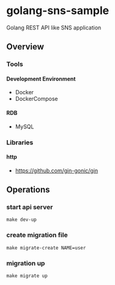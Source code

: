 # golang-sns-sample

Golang REST API like SNS application

## Overview

### Tools

#### Development Environment
* Docker
* DockerCompose

#### RDB
* MySQL

### Libraries

#### http
* https://github.com/gin-gonic/gin

## Operations

### start api server

```
make dev-up
```

### create migration file

```
make migrate-create NAME=user
```

### migration up

```
make migrate up
```
